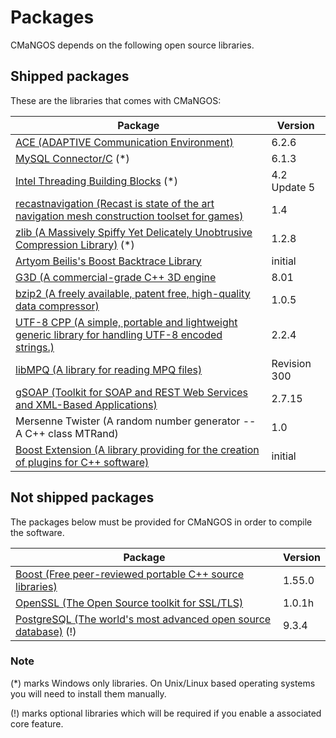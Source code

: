 # Packages

CMaNGOS depends on the following open source libraries.

## Shipped packages

These are the libraries that comes with CMaNGOS:

| Package | Version |
| ------- | ------- |
| [ACE (ADAPTIVE Communication Environment)](http://www.cs.wustl.edu/~schmidt/ACE.html) | 6.2.6 |
| [MySQL Connector/C](http://dev.mysql.com/downloads/connector/c/) (*) | 6.1.3 |
| [Intel Threading Building Blocks](https://www.threadingbuildingblocks.org/) (*) | 4.2 Update 5 |
| [recastnavigation (Recast is state of the art navigation mesh construction toolset for games)](https://github.com/memononen/recastnavigation) | 1.4 |
| [zlib (A Massively Spiffy Yet Delicately Unobtrusive Compression Library)](http://www.zlib.net/) (*) | 1.2.8 |
| [Artyom Beilis's Boost Backtrace Library](http://article.gmane.org/gmane.comp.lib.boost.devel/209982) | initial |
| [G3D (A commercial-grade C++ 3D engine](http://g3d.sourceforge.net/) | 8.01 |
| [bzip2 (A freely available, patent free, high-quality data compressor)]() | 1.0.5 |
| [UTF-8 CPP (A simple, portable and lightweight generic library for handling UTF-8 encoded strings.)](http://sourceforge.net/projects/utfcpp/) | 2.2.4 |
| [libMPQ (A library for reading MPQ files)](https://libmpq.org/) | Revision 300 |
| [gSOAP (Toolkit for SOAP and REST Web Services and XML-Based Applications)](http://gsoap2.sourceforge.net/) | 2.7.15 |
| Mersenne Twister (A random number generator -- A C++ class MTRand) | 1.0 |
| [Boost Extension (A library providing for the creation of plugins for C++ software)](http://sourceforge.net/projects/boost-extension/) | initial |

## Not shipped packages

The packages below must be provided for CMaNGOS in order to compile the software.

| Package | Version |
| ------- | ------- |
| [Boost (Free peer-reviewed portable C++ source libraries)](http://www.boost.org/) | 1.55.0 |
| [OpenSSL (The Open Source toolkit for SSL/TLS)](http://www.openssl.org/)| 1.0.1h |
| [PostgreSQL (The world's most advanced open source database)](http://www.postgresql.org/) (!) | 9.3.4 |

### Note

(*) marks Windows only libraries. On Unix/Linux based operating systems you will need
to install them manually.

(!) marks optional libraries which will be required if you enable a associated core feature.
